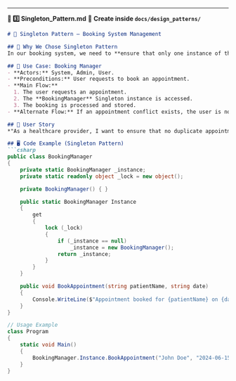 
---

 **📜 3️⃣ Singleton_Pattern.md**
📌 **Create inside `docs/design_patterns/`**

```md
# 🔄 Singleton Pattern – Booking System Management

## 📖 Why We Chose Singleton Pattern
In our booking system, we need to **ensure that only one instance of the Booking Manager exists** to prevent duplicate or conflicting bookings.

## 📌 Use Case: Booking Manager
- **Actors:** System, Admin, User.
- **Preconditions:** User requests to book an appointment.
- **Main Flow:**
  1. The user requests an appointment.
  2. The **BookingManager** Singleton instance is accessed.
  3. The booking is processed and stored.
- **Alternate Flow:** If an appointment conflict exists, the user is notified.

## 📝 User Story
*"As a healthcare provider, I want to ensure that no duplicate appointments can be booked for the same slot."*

## 🖥️ Code Example (Singleton Pattern)
```csharp
public class BookingManager
{
    private static BookingManager _instance;
    private static readonly object _lock = new object();

    private BookingManager() { }

    public static BookingManager Instance
    {
        get
        {
            lock (_lock)
            {
                if (_instance == null)
                    _instance = new BookingManager();
                return _instance;
            }
        }
    }

    public void BookAppointment(string patientName, string date)
    {
        Console.WriteLine($"Appointment booked for {patientName} on {date}");
    }
}

// Usage Example
class Program
{
    static void Main()
    {
        BookingManager.Instance.BookAppointment("John Doe", "2024-06-15");
    }
}
